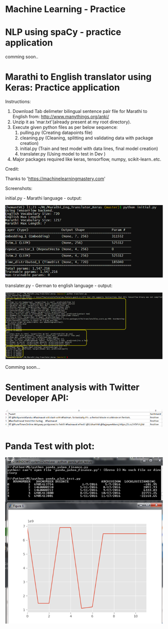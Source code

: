 # Machine Learning - Practice

# NLP using spaCy - practice application

comming soon..

# Marathi to English translator using Keras: Practice application

Instructions:
1. Download Tab delimeter bilingual sentence pair file for Marathi to English from: http://www.manythings.org/anki/
2. Unzip it as 'mar.txt'(already present at my root directory).
3. Execute given python files as per below sequence:
    1. pulling.py (Creating datapoints file)
    2. cleaning.py (Cleaning, splitting and validating data with package creation)
    3. initial.py (Train and test model with data lines, final model creation)
    4. translater.py (Using model to test in Dev )
4. Major packages required like keras, tensorflow, numpy, scikit-learn..etc.

Credit:

Thanks to 'https://machinelearningmastery.com'

Screenshots:

initial.py - Marathi language - output:

![alt text](screenshot/scrn4.png "Screenshot 4")

translater.py - German to english language - output:

![alt text](screenshot/scrn3.png "Screenshot 3")

Comming soon...


# Sentiment analysis with Twitter Developer API:

![alt text](screenshot/scrn2.png "Screenshot 2")

# Panda Test with plot:

![alt text](screenshot/scrn1.png "Screenshot 1")
